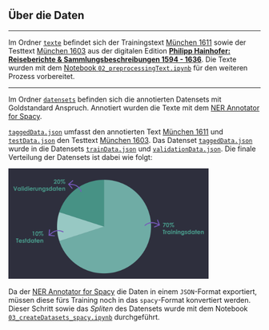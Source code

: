## **Über die Daten**
___________________________________________

Im Ordner [`texte`](https://github.com/easyh/NerDH/tree/main/data/texte) befindet sich der Trainingstext [München 1611](https://hainhofer.hab.de/reiseberichte/muenchen1611?v={%22view%22:%22info%22}) sowie der Testtext [München 1603](https://hainhofer.hab.de/reiseberichte/muenchen1603) aus der digitalen Edition [**Philipp Hainhofer: Reiseberichte & Sammlungsbeschreibungen 1594 - 1636**](https://hainhofer.hab.de/). Die Texte wurden mit dem [Notebook `02_preprocessingText.ipynb`](https://github.com/easyh/NerDH/blob/main/notebooks/02_preprocessingText.ipynb) für den weiteren Prozess vorbereitet. 

---

Im Ordner [`datensets`](https://github.com/easyh/NerDH/tree/main/data/datensets) befinden sich die annotierten Datensets mit Goldstandard Anspruch. Annotiert wurden die Texte mit dem [NER Annotator for Spacy](https://tecoholic.github.io/ner-annotator/). 

[`taggedData.json`](https://github.com/easyh/NerDH/blob/main/data/datensets/taggedData.json) umfasst den annotierten Text [München 1611](https://hainhofer.hab.de/reiseberichte/muenchen1611?v={%22view%22:%22info%22})  und [`testData.json`](https://github.com/easyh/NerDH/blob/main/data/datensets/testData.json) den Testtext [München 1603](https://hainhofer.hab.de/reiseberichte/muenchen1603).  Das Datenset [`taggedData.json`](https://github.com/easyh/NerDH/blob/main/data/datensets/taggedData.json) wurde in die Datensets [`trainData.json`](https://github.com/easyh/NerDH/blob/main/data/datensets/trainData.json) und [`validationData.json`](https://github.com/easyh/NerDH/blob/main/data/datensets/validationData.json). Die finale Verteilung der Datensets ist dabei wie folgt: 

<div>
<img src="../nerdh_tutorial/docs/img/datenset.png" width="400"/>
</div>

Da der [NER Annotator for Spacy](https://tecoholic.github.io/ner-annotator/) die Daten in einem `JSON`-Format exportiert, müssen diese fürs Training noch in das `spacy`-Format konvertiert werden. Dieser Schritt sowie das *Spliten* des Datensets wurde mit dem Notebook [`03_createDatasets_spacy.ipynb`](https://github.com/easyh/NerDH/blob/main/notebooks/03_createDatasets_spacy.ipynb) durchgeführt.

